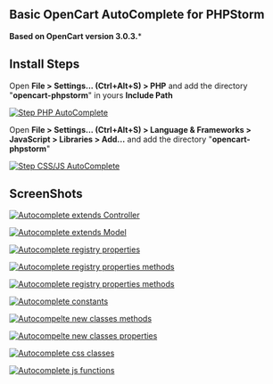 Basic OpenCart AutoComplete for PHPStorm
-
**Based on OpenCart version 3.0.3.***


Install Steps
-
Open **File > Settings... (Ctrl+Alt+S) > PHP** and add the directory "**opencart-phpstorm**" in yours **Include Path**

[![Step PHP AutoComplete](https://drive.google.com/uc?export=view&id=12bs9hBkTVvSE05UurV4hMAUs30kiVRCQ "Step PHP AutoComplete")](https://drive.google.com/uc?export=view&id=12bs9hBkTVvSE05UurV4hMAUs30kiVRCQ "Step PHP AutoComplete")

Open **File > Settings... (Ctrl+Alt+S) > Language & Frameworks > JavaScript > Libraries > Add...** and add the directory "**opencart-phpstorm**"

[![Step CSS/JS AutoComplete](https://drive.google.com/uc?export=view&id=16HKwtvx5aetfqvZkGWojdz01dbiv4fky "Step CSS/JS AutoComplete")](https://drive.google.com/uc?export=view&id=16HKwtvx5aetfqvZkGWojdz01dbiv4fky "Step CSS/JS AutoComplete")

##

ScreenShots
-
[![Autocomplete extends Controller](https://drive.google.com/uc?export=view&id=1jFFQkTSN_wBk4vLr71QmKNPLskUjTA3m "AutoComplete extends class")](https://drive.google.com/uc?export=view&id=1jFFQkTSN_wBk4vLr71QmKNPLskUjTA3m "AutoComplete extends class")

[![Autocomplete extends Model](https://drive.google.com/uc?export=view&id=1uM7U8Sc4dqIChrt6qffnUaJuGRbrpv1c "Autocomplete extends Model")](https://drive.google.com/uc?export=view&id=1uM7U8Sc4dqIChrt6qffnUaJuGRbrpv1c "Autocomplete extends Model")

[![Autocomplete registry properties](https://drive.google.com/uc?export=view&id=17qBBdUB_8TgBfYz9ffQPc1_PSJShT9ag "Autocomplete registry properties")](https://drive.google.com/uc?export=view&id=17qBBdUB_8TgBfYz9ffQPc1_PSJShT9ag "Autocomplete registry properties")

[![Autocomplete registry properties methods](https://drive.google.com/uc?export=view&id=1_68CYtZZyfLhQ1SRmuaYH4X45YEjHVzs "Autocomplete registry properties methods")](https://drive.google.com/uc?export=view&id=1_68CYtZZyfLhQ1SRmuaYH4X45YEjHVzs "Autocomplete registry properties methods")

[![Autocomplete registry properties methods](https://drive.google.com/uc?export=view&id=1xBy06vKD0OpFIax_UtboEMuGlO3PhhPD "Autocomplete registry properties methods")](https://drive.google.com/uc?export=view&id=1xBy06vKD0OpFIax_UtboEMuGlO3PhhPD "Autocomplete registry properties methods")

[![Autocomplete constants](https://drive.google.com/uc?export=view&id=1xkePPJszrHWrm_kP7Rti_AvzwoB5IJvx "Autocomplete constants")](https://drive.google.com/uc?export=view&id=1xkePPJszrHWrm_kP7Rti_AvzwoB5IJvx "Autocomplete constants")

[![Autocompelte new classes methods](https://drive.google.com/uc?export=view&id=1LJIqKcb1ap2o75THOqbFyUp8LZKdjcu- "Autocompelte new classes methods")](https://drive.google.com/uc?export=view&id=1LJIqKcb1ap2o75THOqbFyUp8LZKdjcu- "Autocompelte new classes methods")

[![Autocompelte new classes properties](https://drive.google.com/uc?export=view&id=1KSd8tlDa1EYRl_JvBmjndLtht4SQlg0I "Autocompelte new classes properties")](https://drive.google.com/uc?export=view&id=1KSd8tlDa1EYRl_JvBmjndLtht4SQlg0I "Autocompelte new classes properties")

[![Autocomplete css classes](https://drive.google.com/uc?export=view&id=1IpQ39yYJQAwmOUQ7cEDAYIuuhbLMFEsF "Autocomplete css classes")](https://drive.google.com/uc?export=view&id=1IpQ39yYJQAwmOUQ7cEDAYIuuhbLMFEsF "Autocomplete css classes")

[![Autocomplete js functions](https://drive.google.com/uc?export=view&id=1bUthuQ_neUBB8DiV3Qm35dwS2wP6dbBB "Autocomplete js functions")](https://drive.google.com/uc?export=view&id=1bUthuQ_neUBB8DiV3Qm35dwS2wP6dbBB "Autocomplete js functions")
